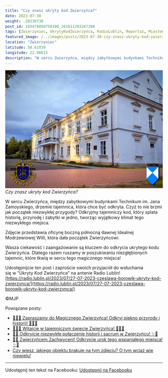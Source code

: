 ```yaml
---
title: "Czy znasz ukryty kod Zwierzyńca?"
date: 2023-07-30
weight: -20230730
post_id: 103478058758108_261611293247398
tags: [Zwierzyniec, UkrytyKodZwierzyńca, RadioLublin, Reportaż, MiastoOgród, Zamojszczyzna, Roztocze, Lubelskie, villarestituta, turystyka, dziedzictwo, zabytki, krajobrazy, TajemnicePrzeszłości, PodróżeWczasie, MagiczneMiejsce]
featured_image: /../images/posts/2023-07-30-czy-znasz-ukryty-kod-zwierzynca.jpg
location: "Zwierzyniec"
latitude: 50.61039
longitude: 22.96615
description: "W sercu Zwierzyńca, między zabytkowymi budynkami Technikum im. Jana Zamoyskiego, drzemie tajemnica, która chce być odkryta. Czyż to nie brzmi jak pocz..."
---
```


![Czy znasz ukryty kod Zwierzyńca?](/images/posts/2023-07-30-czy-znasz-ukryty-kod-zwierzynca.jpg)
*Czy znasz ukryty kod Zwierzyńca?*

W sercu Zwierzyńca, między zabytkowymi budynkami Technikum im. Jana Zamoyskiego, drzemie tajemnica, która chce być odkryta. Czyż to nie brzmi jak początek niezwykłej przygody? Odkryjmy tajemniczy kod, który splata historię, przyrodę i zabytki w jedno, tworząc wyjątkowy klimat tego niezwykłego miejsca.

Zdjęcie przedstawia oficynę boczną północną dawnej Idealnej Modrzewiowej Willi, która dała początek Zwierzyńcowi.

Wasza ciekawość i zaangażowanie są kluczem do odkrycia ukrytego kodu Zwierzyńca. Dlatego razem ruszamy w poszukiwaniu niezgłębionych tajemnic, które tkwią w sercu tego magicznego miejsca!

Udostępnijcie ten post i zaproście swoich przyjaciół do wsłuchania się w "Ukryty Kod Zwierzyńca" na antenie Radio Lublin!
[https://radio.lublin.pl/2023/07/27-07-2023-czeslawa-borowik-ukryty-kod-zwierzynca/](https://radio.lublin.pl/2023/07/27-07-2023-czeslawa-borowik-ukryty-kod-zwierzynca/)



©MJP

Powiązane posty:
- [🌳🏰🦌 Zapraszamy do Magicznego Zwierzyńca! Odkryj piękno przyrody i historii! 🌳🏰🦌](/posts/-Zapraszamy-do-Magicznego-Zwierzynca-Odkryj-piekno-przyrody)
- [🌳🏰🦌 Witajcie w tajemniczym świecie Zwierzyńca! 🌳🏰🦌](/posts/-Witajcie-w-tajemniczym-swiecie-Zwierzynca)
- [🌟✨ Odkryjcie niezwykłe połączenie historii i sacrum w Zwierzyńcu! ✨🌟](/posts/-Odkryjcie-niezwykle-polaczenie-historii-i-sacrum)
- [🌟✨ Zwierzyńcem Zachwyceni! Odkryjcie urok tego wspaniałego miejsca! ✨🌟](/posts/-Zwierzyncem-Zachwyceni-Odkryjcie-urok-tego-wspanialego)
- [Czy wiesz, jakiego obiektu brakuje na tym zdjęciu? O tym wciąż wie niewielu!](/posts/Czy-wiesz-jakiego-obiektu-brakuje-na-tym-zdjeciu-O-tym)


---

Udostępnij ten tekst na Facebooku:
[Udostępnij na Facebooku](https://www.facebook.com/sharer/sharer.php?u=https://stowarzyszeniewachniewskiej.pl/posts/Czy-znasz-ukryty-kod-Zwierzynca)

<script type="application/ld+json">
{
  "@context": "https://schema.org",
  "@type": "BlogPosting",
  "headline": "Czy znasz ukryty kod Zwierzyńca?",
  "datePublished": "2023-07-30",
  "dateModified": "2023-07-30",
  "author": {
    "@type": "Person",
    "name": "Michał Jan Patyk"
  },
  "publisher": {
    "@type": "Organization",
    "name": "Stowarzyszenie im. Aleksandry Wachniewskiej",
    "logo": {
      "@type": "ImageObject",
      "url": "https://stowarzyszeniewachniewskiej.pl/images/logo/logo.svg"
    }
  },
  "mainEntityOfPage": {
    "@type": "WebPage",
    "@id": "https://stowarzyszeniewachniewskiej.pl/posts/czy-znasz-ukryty-kod-zwierzynca"
  },
  "image": {
    "@type": "ImageObject",
    "url": "https://stowarzyszeniewachniewskiej.pl//images/posts/2023-07-30-czy-znasz-ukryty-kod-zwierzynca.jpg"
  },
  "articleSection": "Dziedzictwo Kulturowe i Zabytki",
  "keywords": "[Zwierzyniec, UkrytyKodZwierzyńca, RadioLublin, Reportaż, MiastoOgród, Zamojszczyzna, Roztocze, Lubelskie, villarestituta, turystyka, dziedzictwo, zabytki, krajobrazy, TajemnicePrzeszłości, PodróżeWczasie, MagiczneMiejsce]",
  "wordCount": 99,
  "articleBody": "W sercu Zwierzyńca, między zabytkowymi budynkami Technikum im. Jana Zamoyskiego, drzemie tajemnica, która chce być odkryta. Czyż to nie brzmi jak początek niezwykłej przygody? Odkryjmy tajemniczy kod, który splata historię, przyrodę i zabytki w jedno, tworząc wyjątkowy klimat tego niezwykłego miejsca.\n\nZdjęcie przedstawia oficynę boczną północną dawnej Idealnej Modrzewiowej Willi, która dała początek Zwierzyńcowi.\n\nWasza ciekawość i zaangażowanie są kluczem do odkrycia ukrytego kodu Zwierzyńca. Dlatego razem ruszamy w poszukiwaniu niezgłębionych tajemnic, które tkwią w sercu tego magicznego miejsca!\n\nUdostępnijcie ten post i zaproście swoich przyjaciół do wsłuchania się w \"Ukryty Kod Zwierzyńca\" na antenie Radio Lublin!\n[https://radio.lublin.pl/2023/07/27-07-2023-czeslawa-borowik-ukryty-kod-zwierzynca/](https://radio.lublin.pl/2023/07/27-07-2023-czeslawa-borowik-ukryty-kod-zwierzynca/)\n\n\n\n©MJP",
  "description": "W sercu Zwierzyńca, między zabytkowymi budynkami Technikum im. Jana Zamoyskiego, drzemie tajemnica, która chce być odkryta. Czyż to nie brzmi jak pocz...",
  "copyrightHolder": {
    "@type": "Person",
    "name": "Michał Jan Patyk"
  }
}
</script>
<script type="application/ld+json">
{
  "@context": "https://schema.org",
  "@type": "BreadcrumbList",
  "itemListElement": [
    {
      "@type": "ListItem",
      "position": 1,
      "name": "Home",
      "item": "https://stowarzyszeniewachniewskiej.pl"
    },
    {
      "@type": "ListItem",
      "position": 2,
      "name": "posts",
      "item": "https://stowarzyszeniewachniewskiej.pl/posts"
    },
    {
      "@type": "ListItem",
      "position": 3,
      "name": "Czy znasz ukryty kod Zwierzyńca?",
      "item": "https://stowarzyszeniewachniewskiej.pl/posts/czy-znasz-ukryty-kod-zwierzynca"
    }
  ]
}
</script>
